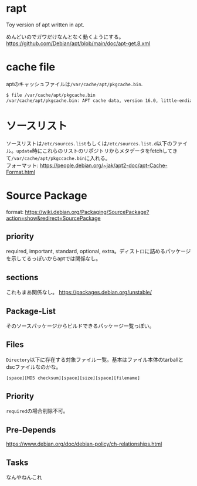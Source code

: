 # rapt

Toy version of apt written in apt.  
  
めんどいのでガワだけなんとなく動くようにする。  
https://github.com/Debian/apt/blob/main/doc/apt-get.8.xml

# cache file
aptのキャッシュファイルは`/var/cache/apt/pkgcache.bin`.
```.sh
$ file /var/cache/apt/pkgcache.bin
/var/cache/apt/pkgcache.bin: APT cache data, version 16.0, little-endian, 121553 packages, 120925 versions
```

# ソースリスト
ソースリストは`/etc/sources.list`もしくは`/etc/sources.list.d`以下のファイル。`update`時にこれらのリストのリポジトリからメタデータをfetchしてきて`/var/cache/apt/pkgccache.bin`に入れる。  
フォーマット: https://people.debian.org/~jak/apt2-doc/apt-Cache-Format.html

# Source Package
format: https://wiki.debian.org/Packaging/SourcePackage?action=show&redirect=SourcePackage

## priority
required, important, standard, optional, extra。ディストロに詰めるパッケージを示してるっぽいからaptでは関係なし。

## sections
これもまあ関係なし。 https://packages.debian.org/unstable/

## Package-List
そのソースパッケージからビルドできるパッケージ一覧っぽい。

## Files
`Directory`以下に存在する対象ファイル一覧。基本はファイル本体のtarballとdscファイルなのかな。
```.txt
[space][MD5 checksum][space][size][space][filename]
```

## Priority
`required`の場合削除不可。 

## Pre-Depends
https://www.debian.org/doc/debian-policy/ch-relationships.html

## Tasks
なんやねんこれ